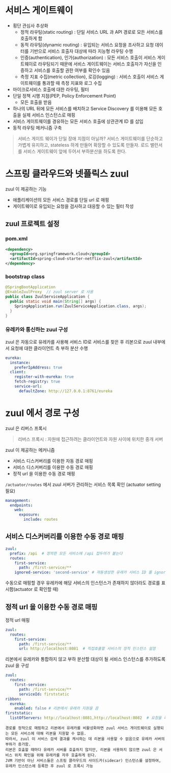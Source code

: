 # 서비스 게이트웨이
- 횡단 관심사 추상화
  - 정적 라우팅(static routing) : 단일 서비스 URL 과 API 경로로 모든 서비스를 호출하게 함
  - 동적 라우팅(dynamic routing) : 유입되는 서비스 요청을 조사하고 요청 데이터를 기반으로 서비스 호출자 대상에 따라 지능형 라우팅 수행
  - 인증(authentication), 인가(authorization) : 모든 서비스 호출이 서비스 게이트웨이로 라우팅되기 때문에 서비스 게이트웨이는 서비스 호출자가 자신을 인증하고 서비스를 호출할 권한 여부를 확인수 있음
  - 측정 지표 수집(metric collection), 로깅(logging) : 서비스 호출이 서비스 게이트웨이를 통과할 때 측정 지표와 로그 수집
- 마이크로서비스 호출에 대한 라우팅, 필터
- 단일 정책 시행 지점(PEP, Policy Enforcement Point)
  - 모든 호출을 받음
- 하나의 URL 뒤에 모든 서비스를 배치하고 Service Discovery 를 이용해 모든 호출을 실제 서비스 인스턴스로 매핑
- 서비스 게이트웨이를 경유하는 모든 서비스 호출에 상관관계 ID 를 삽입
- 동적 라우팅 메커니즘 구축

> 서비스 게이트 웨이가 단일 장애 지점이 아닐까? 
> 서비스 게이트웨이를 단순하고 가볍게 유지하고, stateless 하게 만들어 확장할 수 있도록 만들자.
> 로드 밸런서를 서비스 게이트웨이 앞에 두어서 부하분산을 하도록 한다.


# 스프링 클라우드와 넷플릭스 zuul
zuul 이 제공하는 기능
- 애플리케이션의 모든 서비스 경로를 단일 url 로 매핑
- 게이트웨이로 유입되는 요청을 검사하고 대응할 수 있는 필터 작성

## zuul 프로젝트 설정
### pom.xml
```xml
<dependency>
  <groupId>org.springframework.cloud</groupId>
  <artifactId>spring-cloud-starter-netflix-zuul</artifactId>
</dependency>
```

### bootstrap class
```java
@SpringBootApplication
@EnableZuulProxy  // zuul server 로 사용
public class ZuulServiceApplication {
  public static void main(String[] args) {
    SpringApplication.run(ZuulServiceApplication.class, args);
  }
}
```

### 유레카와 통신하는 zuul 구성
zuul 은 자동으로 유레카를 사용해 서비스 ID로 서비스를 찾은 후 리본으로 zuul 내부에서 요청에 대한 클라이언트 측 부하 분산 수행

```yml
eureka:
  instance:
    preferIpAddress: true
  client:
    register-with-eureka: true
    fetch-registry: true
    service-url:
      defaultZone: http://127.0.0.1:8761/eureka
```

# zuul 에서 경로 구성
zuul 은 리버스 프록시

> 리버스 프록시 : 자원에 접근하려는 클라이언트와 자원 사이에 위치한 중개 서버

zuul 이 제공하는 메커니즘
- 서비스 디스커버리를 이용한 자동 경로 매핑
- 서비스 디스커버리를 이용한 수동 경로 매핑
- 정적 url 을 이용한 수동 경로 매핑

`/actuator/routes` 에서 zuul 서버가 관리하는 서비스 목록 확인 (actuator setting 필요)
```yml
management:
  endpoints:
    web:
      exposure:
        include: routes
```

## 서비스 디스커버리를 이용한 수동 경로 매핑
```yml
zuul:
  prefix: /api  # 정의한 모든 서비스에 /api 접두어가 붙는다
  routes:
    first-service:
      path: /first-service/**
    ignored-service: 'second-service' # 자동생성한 유레카 서비스 ID 를 ignore 시킴
```
수동으로 매핑할 경우 유레카에 해당 서비스의 인스턴스가 존재하지 않더라도 경로를 표시함(actuator 로 확인할 때)

## 정적 url 을 이용한 수동 경로 매핑
정적 url 매핑
```yml
zuul:
  routes:
    first-service:
      path: /first-service/**
      url: http://localhost:8081  # 직접호출할 서비스의 정적 인스턴스 설정
```

리본에서 유레카와 통합하지 않고 부하 분산할 대상이 될 서비스 인스턴스를 추가하도록 zuul 을 구성
```yml
zuul:
  routes:
    first-service:
      path: /first-service/**
      serviceId: firststatic
ribbon:
  eureka:
    enabled: false # 리본에서 유레카 지원을 끔
firststatic:
  listOfServers: http://localhost:8081,http://localhost:8082  # 요청을 라우팅하는 데 사용된 서버 
```

```
경로를 정적으로 매핑하고 리본에서 유레카를 비활성화하면 zuul 서비스 게이트웨이로 실행되는 모든 서비스에 대해 리본을 지원할 수 없음. 
따라서, zuul 이 서비스 검색 결과를 캐시하는 데 리본을 사용할 수 없음으로 유레카 서버의 부하가 증가함.
리본은 호출할 때마다 유레카 서버를 호출하지 않지만, 리본을 사용하지 않으면 zuul 은 서비스 위치 확인을 위해 유레카를 자주 호출하게 된다.
JVM 기반이 아닌 서비스들은 스프링 클라우드의 사이드카(sidecar) 인스턴스를 설정하여, 유레카 인스턴스에 등록한 후 zuul 로 프록시 가능
```

